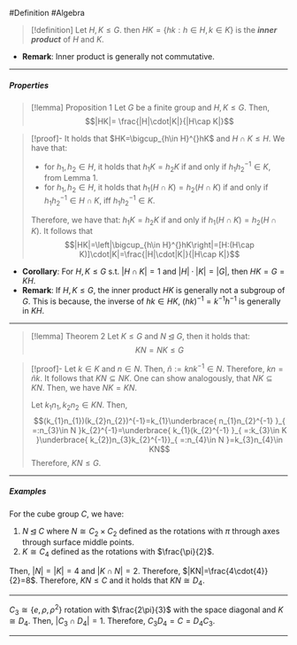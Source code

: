 #Definition #Algebra

> [!definition]
> Let $H,K \leq G$. then $HK=\{ hk:h\in H,k\in K \}$ is the ***inner product*** of $H$ and $K$.
- **Remark**: Inner product is generally not commutative.
---
##### Properties
> [!lemma] Proposition 1
> Let $G$ be a finite group and $H,K \leq G$. Then, $$|HK|= \frac{|H|\cdot|K|}{|H\cap K|}$$

> [!proof]-
> It holds that $HK=\bigcup_{h\in H}^{}hK$ and $H\cap K \leq H$. We have that:
> - for $h_{1},h_{2}\in H$, it holds that $h_{1}K=h_{2}K$ if and only if $h_{1}h_{2}^{-1}\in K$, from Lemma 1. 
> - for $h_{1},h_{2}\in H$, it holds that $h_{1}(H\cap K)=h_{2}(H\cap K)$ if and only if $h_{1}h_{2}^{-1}\in H\cap K$, iff $h_{1}h_{2}^{-1}\in K$.
> 
> Therefore, we have that: $h_{1}K=h_{2}K$ if and only if $h_{1}(H\cap K)=h_{2}(H\cap K).$ It follows that $$|HK|=\left|\bigcup_{h\in H}^{}hK\right|=[H:(H\cap K)]\cdot|K|=\frac{|H|\cdot|K|}{|H\cap K|}$$
- **Corollary**: For $H,K\leq G$ s.t. $|H\cap K|=1$ and $|H|\cdot|K|=|G|$, then $HK=G=KH$.
- **Remark**: If $H,K \leq G$, the inner product $HK$ is generally not a subgroup of $G$.
  This is because, the inverse of $hk\in HK$, $(hk)^{-1}=k^{-1}h^{-1}$ is generally in $KH$.
---
> [!lemma] Theorem 2
> Let $K \leq G$ and $N \unlhd G$, then it holds that:
> $$KN=NK \leq G$$

> [!proof]-
> Let $k\in K$ and $n\in N$. Then, $\tilde{n}:=knk^{-1}\in N$. Therefore, $kn=\tilde{n}k$. It follows that $KN \subseteq NK$. One can show analogously, that $NK \subseteq KN$. Then, we have $NK=KN$.
>
> Let $k_{1}n_{1},k_{2}n_{2}\in KN$. Then, $$(k_{1}n_{1})(k_{2}n_{2})^{-1}=k_{1}\underbrace{ n_{1}n_{2}^{-1} }_{ =:n_{3}\in N }k_{2}^{-1}=\underbrace{ k_{1}(k_{2}^{-1} }_{ =:k_{3}\in K }\underbrace{ k_{2})n_{3}k_{2}^{-1}}_{ =:n_{4}\in N }=k_{3}n_{4}\in KN$$
> Therefore, $KN \leq G$.
---
##### Examples

For the cube group $C$, we have: 
1. $N \unlhd C$ where $N\cong C_{2}\times C_{2}$ defined as the rotations with $\pi$ through axes through surface middle points.
2. $K\cong C_{4}$ defined as the rotations with $\frac{\pi}{2}$.

Then, $|N|=|K|=4$ and $|K\cap N|=2$. Therefore, $|KN|=\frac{4\cdot{4}}{2}=8$. Therefore, $KN\leq C$ and it holds that $KN\cong D_{4}$.

---
$C_{3}\cong \{ e,\rho,\rho^2 \}$ rotation with $\frac{2\pi}{3}$ with the space diagonal and $K\cong D_{4}$. Then, $|C_{3}\cap D_{4}|=1$. Therefore, $C_{3}D_{4}=C=D_{4}C_{3}$.

---
